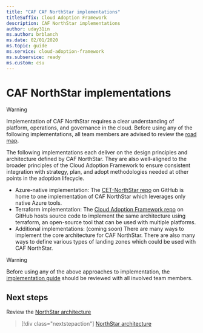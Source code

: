 ```yaml
---
title: "CAF CAF NorthStar implementations"
titleSuffix: Cloud Adoption Framework
description: CAF NorthStar implementations
author: uday31in
ms.author: brblanch
ms.date: 02/01/2020
ms.topic: guide
ms.service: cloud-adoption-framework
ms.subservice: ready
ms.custom: csu
---
```


# CAF NorthStar implementations

> [!WARNING]
> Implementation of CAF NorthStar requires a clear understanding of platform, operations, and governance in the cloud. Before using any of the following implementations, all team members are advised to review the [road map](./roadmap.md).

The following implementations each deliver on the design principles and architecture defined by CAF NorthStar. They are also well-aligned to the broader principles of the Cloud Adoption Framework to ensure consistent integration with strategy, plan, and adopt methodologies needed at other points in the adoption lifecycle.

- Azure-native implementation: The [CET-NorthStar repo](https://github.com/Azure/CET-NorthStar) on GitHub is home to one implementation of CAF NorthStar which leverages only native Azure tools.
- Terraform implementation: The [Cloud Adoption Framework repo](https://github.com/microsoft/CloudAdoptionFramework/tree/master/ready) on GitHub hosts source code to implement the same architecture using terraform, an open-source tool that can be used with multiple platforms.
- Additional implementations: (coming soon) There are many ways to implement the core architecture for CAF NorthStar. There are also many ways to define various types of landing zones which could be used with CAF NorthStar.

> [!WARNING]
> Before using any of the above approaches to implementation, the [implementation guide](./implementation-guide.md) should be reviewed with all involved team members.

## Next steps

Review the [NorthStar architecture](./architecture.md)

> [!div class="nextstepaction"]
> [NorthStar architecture](./architecture.md)